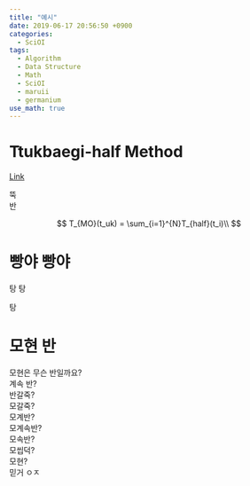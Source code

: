 ```yaml
---
title: "예시"
date: 2019-06-17 20:56:50 +0900
categories:
  - SciOI
tags:
  - Algorithm
  - Data Structure
  - Math
  - SciOI
  - maruii
  - germanium
use_math: true
---
```


# Ttukbaegi-half Method

[Link](http://rinks.aks.ac.kr/RINKSRedirect.aspx?sCode=GC&sId=GC01400969)


뚝  
반  

$$
T_{MO}(t_uk) = \sum_{i=1}^{N}T_{half}(t_i)\\
$$

# 빵야 빵야

탕  탕   
  
탕  

# 모현 반  

모현은 무슨 반일까요?  
계속 반?  
반갈죽?  
모갈죽?  
모계반?  
모계속반?  
모속반?  
모씹덕?  
모현?  
믿거 ㅇㅈ  
